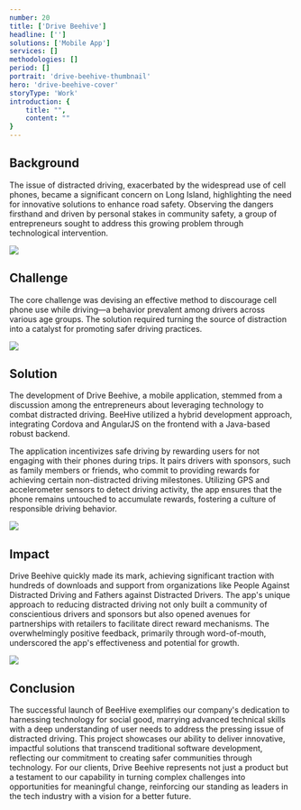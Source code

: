```yaml
---
number: 20
title: ['Drive Beehive']
headline: ['']
solutions: ['Mobile App']
services: []
methodologies: []
period: []
portrait: 'drive-beehive-thumbnail'
hero: 'drive-beehive-cover'
storyType: 'Work'
introduction: {
    title: "",
    content: ""
}
---
```


## Background

The issue of distracted driving, exacerbated by the widespread use of cell phones, became a significant concern on Long Island, highlighting the need for innovative solutions to enhance road safety. Observing the dangers firsthand and driven by personal stakes in community safety, a group of entrepreneurs sought to address this growing problem through technological intervention.

![](/work/drive-beehive-figure-01.jpg)

## Challenge

The core challenge was devising an effective method to discourage cell phone use while driving—a behavior prevalent among drivers across various age groups. The solution required turning the source of distraction into a catalyst for promoting safer driving practices.

![](/work/drive-beehive-figure-02.png)


## Solution

The development of Drive Beehive, a mobile application, stemmed from a discussion among the entrepreneurs about leveraging technology to combat distracted driving. BeeHive utilized a hybrid development approach, integrating Cordova and AngularJS on the frontend with a Java-based robust backend.

The application incentivizes safe driving by rewarding users for not engaging with their phones during trips. It pairs drivers with sponsors, such as family members or friends, who commit to providing rewards for achieving certain non-distracted driving milestones. Utilizing GPS and accelerometer sensors to detect driving activity, the app ensures that the phone remains untouched to accumulate rewards, fostering a culture of responsible driving behavior.


![](/work/drive-beehive-figure-03.png)

## Impact

Drive Beehive quickly made its mark, achieving significant traction with hundreds of downloads and support from organizations like People Against Distracted Driving and Fathers against Distracted Drivers. The app's unique approach to reducing distracted driving not only built a community of conscientious drivers and sponsors but also opened avenues for partnerships with retailers to facilitate direct reward mechanisms. The overwhelmingly positive feedback, primarily through word-of-mouth, underscored the app's effectiveness and potential for growth.

 ![](/work/drive-beehive-figure-04.png)


## Conclusion

The successful launch of BeeHive exemplifies our company's dedication to harnessing technology for social good, marrying advanced technical skills with a deep understanding of user needs to address the pressing issue of distracted driving. This project showcases our ability to deliver innovative, impactful solutions that transcend traditional software development, reflecting our commitment to creating safer communities through technology. For our clients, Drive Beehive represents not just a product but a testament to our capability in turning complex challenges into opportunities for meaningful change, reinforcing our standing as leaders in the tech industry with a vision for a better future.